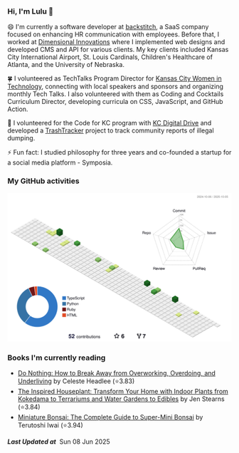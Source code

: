 ### Hi, I'm Lulu 👋

😄 I'm currently a software developer at [backstitch](https://www.linkedin.com/company/backstitch/about/), a SaaS company focused on enhancing HR communication with employees. Before that, I worked at [Dimensional Innovations](https://dimin.com/) where I implemented web designs and developed CMS and API for various clients. My key clients included Kansas City International Airport, St. Louis Cardinals, Children's Healthcare of Atlanta, and the University of Nebraska.

🍀 I volunteered as TechTalks Program Director for [Kansas City Women in Technology](https://www.eventbrite.com/o/kansas-city-women-in-technology-4568105457), connecting with local speakers and sponsors and organizing monthly Tech Talks. I also volunteered with them as Coding and Cocktails Curriculum Director, developing curricula on CSS, JavaScript, and GitHub Action.

🌱 I volunteered for the Code for KC program with [KC Digital Drive](https://www.kcdigitaldrive.org/) and developed a [TrashTracker](https://github.com/codeforkansascity/TrashTrackerWebApp) project to track community reports of illegal dumping.

⚡ Fun fact: I studied philosophy for three years and co-founded a startup for a social media platform - Symposia.

<!-- [![Top Langs](https://github-readme-stats.vercel.app/api/top-langs/?username=lulu-cao&layout=compact)](https://github.com/lulu-cao/github-readme-stats) -->
### My GitHub activities
<p align="center">
	<picture>
	  <source media="(prefers-color-scheme: dark)" srcset="https://raw.githubusercontent.com/lulu-cao/lulu-cao/output-3d-contrib/night.svg" />
	  <source media="(prefers-color-scheme: light)" srcset="https://raw.githubusercontent.com/lulu-cao/lulu-cao/output-3d-contrib/day.svg" />
	  <img alt="github profile contributions chart" src="https://raw.githubusercontent.com/lulu-cao/lulu-cao/output-3d-contrib/day.svg" />
	</picture>
</p>
<!-- ![](./profile-3d-contrib/profile-night-green.svg) -->

### Books I'm currently reading
<!-- GOODREADS-LIST:START -->
- [Do Nothing: How to Break Away from Overworking, Overdoing, and Underliving](https://www.goodreads.com/review/show/7636053654?utm_medium=api&utm_source=rss) by Celeste Headlee (⭐️3.83)
- [The Inspired Houseplant: Transform Your Home with Indoor Plants from Kokedama to Terrariums and Water Gardens to Edibles](https://www.goodreads.com/review/show/7396004093?utm_medium=api&utm_source=rss) by Jen Stearns (⭐️3.84)
- [Miniature Bonsai: The Complete Guide to Super-Mini Bonsai](https://www.goodreads.com/review/show/7435639765?utm_medium=api&utm_source=rss) by Terutoshi Iwai (⭐️3.94)
<!-- GOODREADS-LIST:END -->

<!--STARTS_HERE_QUOTE_README-->
<!--ENDS_HERE_QUOTE_README-->
<i><b>Last Updated at</b></i>&nbsp;<!-- LAST-UPDATE:START -->
Sun  08 Jun 2025
<!-- LAST-UPDATE:END -->

